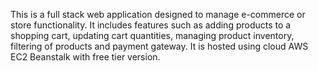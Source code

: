 This is a full stack web application designed to manage e-commerce or store functionality. It includes features such as adding products to a shopping cart, updating cart quantities, managing product inventory, filtering of products and payment gateway. It is hosted using cloud AWS EC2 Beanstalk with free tier version.
